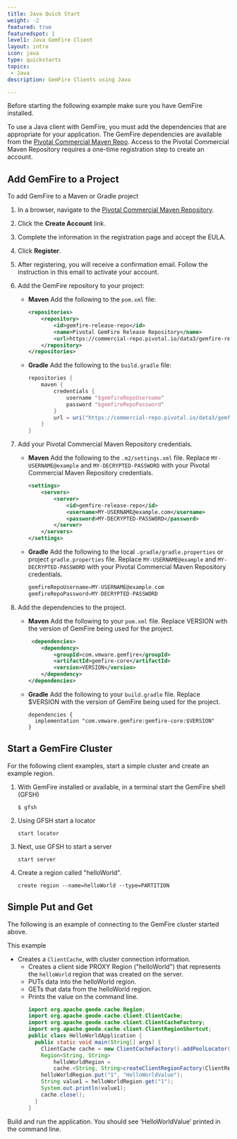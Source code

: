 ```yaml
---
title: Java Quick Start
weight: -2
featured: true
featuredspot: 1
level1: Java GemFire Client
layout: intro
icon: java
type: quickstarts
topics:
 - Java
description: GemFire Clients using Java

---
```


Before starting the following example make sure you have GemFire installed.

To use a Java client with GemFire, you must add the dependencies that are appropriate for your application.  The GemFire dependencies are available from the [Pivotal Commercial Maven Repo](https://commercial-repo.pivotal.io/login/auth).  Access to the Pivotal Commercial Maven Repository requires a one-time registration step to create an account.

## Add GemFire to a Project
To add GemFire to a Maven or Gradle project
1. In a browser, navigate to the [Pivotal Commercial Maven Repository](https://commercial-repo.pivotal.io/login/auth).
2. Click the **Create Account** link.
3. Complete the information in the registration page and accept the EULA.
4. Click **Register**.
5. After registering, you will receive a confirmation email. Follow the instruction in this email to activate your account.
6. Add the GemFire repository to your project:

   - **Maven**
     Add the following to the `pom.xml` file:
       ```xml
       <repositories>
           <repository>
               <id>gemfire-release-repo</id>
               <name>Pivotal GemFire Release Repository</name>
               <url>https://commercial-repo.pivotal.io/data3/gemfire-release-repo/gemfire</url>
           </repository>
       </repositories>
       ```
   - **Gradle**
     Add the following to the `build.gradle` file:
       ```groovy
       repositories {
           maven {
               credentials {
                   username "$gemfireRepoUsername"
                   password "$gemfireRepoPassword"
               }
               url = uri("https://commercial-repo.pivotal.io/data3/gemfire-release-repo/gemfire")
           }
       }
       ```
7. Add your Pivotal Commercial Maven Repository credentials.
   - **Maven**
     Add the following to the `.m2/settings.xml` file. Replace `MY-USERNAME@example` and `MY-DECRYPTED-PASSWORD` with your Pivotal Commercial Maven Repository credentials.
       ```xml
       <settings>
           <servers>
               <server>
                   <id>gemfire-release-repo</id>
                   <username>MY-USERNAME@example.com</username>
                   <password>MY-DECRYPTED-PASSWORD</password>
               </server>
           </servers>
       </settings>
       ```
   - **Gradle**
     Add the following to the local `.gradle/gradle.properties` or project `gradle.properties` file. Replace `MY-USERNAME@example` and `MY-DECRYPTED-PASSWORD` with your Pivotal Commercial Maven Repository credentials.
       ```groovy
       gemfireRepoUsername=MY-USERNAME@example.com
       gemfireRepoPassword=MY-DECRYPTED-PASSWORD
       ```
8. Add the dependencies to the project.
   - **Maven**
     Add the following to your `pom.xml` file. Replace VERSION with the version of
     GemFire being used for the project.
       ```xml
        <dependencies>
           <dependency>
               <groupId>com.vmware.gemfire</groupId>
               <artifactId>gemfire-core</artifactId>
               <version>VERSION</version>
           </dependency>
       </dependencies>
       ```
   - **Gradle**
     Add the following to your `build.gradle` file. Replace $VERSION with the version of
     GemFire being used for the project.
       ```
       dependencies {
         implementation "com.vmware.gemfire:gemfire-core:$VERSION"
       }
       ```
## Start a GemFire Cluster
For the following client examples, start a simple cluster and create an example region.
1. With GemFire installed or available, in a terminal start the GemFire shell (GFSH)
    ```
    $ gfsh 
    ```
2. Using GFSH start a locator
    ```
    start locator
    ```
3. Next, use GFSH to start a server
    ```
    start server
    ```
4. Create a region called "helloWorld".
    ```
    create region --name=helloWorld --type=PARTITION 
    ```
## Simple Put and Get
The following is an example of connecting to the GemFire cluster started above.  

This example
- Creates a `ClientCache`, with cluster connection information.
  - Creates a client side PROXY Region ("helloWorld") that represents the `helloWorld` region that was created on the server.
  - PUTs data into the helloWorld region.
  - GETs that data from the helloWorld region.
  - Prints the value on the command line.
    ```java
    import org.apache.geode.cache.Region;
    import org.apache.geode.cache.client.ClientCache;
    import org.apache.geode.cache.client.ClientCacheFactory;
    import org.apache.geode.cache.client.ClientRegionShortcut;
    public class HelloWorldApplication {
      public static void main(String[] args) {
        ClientCache cache = new ClientCacheFactory().addPoolLocator("127.0.0.1", 10334).create();
        Region<String, String>
            helloWorldRegion =
            cache.<String, String>createClientRegionFactory(ClientRegionShortcut.PROXY).create("helloWorld");
        helloWorldRegion.put("1", "HelloWorldValue");
        String value1 = helloWorldRegion.get("1");
        System.out.println(value1);
        cache.close();
      }
    }
    ```

Build and run the application.  You should see ‘HelloWorldValue’ printed in the command line.

